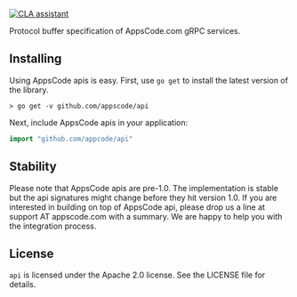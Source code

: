 [![CLA assistant](https://cla-assistant.io/readme/badge/appscode/api)](https://cla-assistant.io/appscode/api)

Protocol buffer specification of AppsCode.com gRPC services.

## Installing
Using AppsCode apis is easy. First, use `go get` to install the latest version of the library.

    > go get -v github.com/appscode/api

Next, include AppsCode apis in your application:

```go
import "github.com/appcode/api"
```

## Stability
Please note that AppsCode apis are pre-1.0. The implementation is stable but the api signatures might change 
before they hit version 1.0. If you are interested in building on top of AppsCode api, please drop us a line at 
support AT appscode.com with a summary. We are happy to help you with the integration process.

## License
`api` is licensed under the Apache 2.0 license. See the LICENSE file for details.
